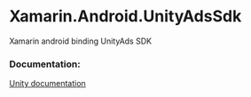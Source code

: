 # Xamarin.Android.UnityAdsSdk
Xamarin android binding UnityAds SDK

### Documentation:
[Unity documentation](https://unityads.unity3d.com/help/monetization/getting-started)